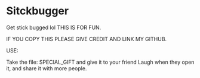 # Sitckbugger
Get stick bugged lol
THIS IS FOR FUN.

IF YOU COPY THIS PLEASE GIVE CREDIT AND LINK MY GITHUB.

USE:

Take the file: SPECIAL_GIFT and give it to your friend
Laugh when they open it, and share it with more people.
